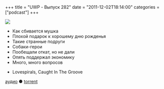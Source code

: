 +++
title = "UWP - Выпуск 282"
date = "2011-12-02T18:14:00"
categories = ["podcast"]
+++

![](https://podcast.umputun.com/images/uwp/uwp282.jpg)




- Как сбивается мушка
- Плохой подарок к хорошему дню рожденья
- Такие странные подруги
- Собаки-герои
- Пообещали откат, но не дали
- Опять поддержал экономику
- Много, много вопросов

* Lovespirals, Caught In The Groove

[аудио](https://podcast.umputun.com/media/ump_podcast282.mp3) ● [torrent](http://archive.rucast.net/uwp/media/ump_podcast282.mp3.torrent)


<audio src="https://podcast.umputun.com/media/ump_podcast282.mp3" preload="none">